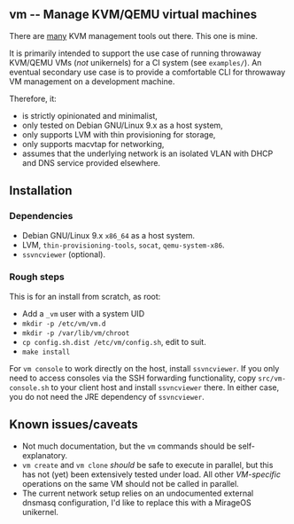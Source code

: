 ## vm -- Manage KVM/QEMU virtual machines

There are [many](https://www.linux-kvm.org/page/Management_Tools) KVM
management tools out there. This one is mine.

It is primarily intended to support the use case of running throwaway KVM/QEMU
VMs (_not_ unikernels) for a CI system (see `examples/`). An eventual secondary
use case is to provide a comfortable CLI for throwaway VM management on a
development machine.

Therefore, it:

- is strictly opinionated and minimalist,
- only tested on Debian GNU/Linux 9.x as a host system,
- only supports LVM with thin provisioning for storage,
- only supports macvtap for networking,
- assumes that the underlying network is an isolated VLAN with DHCP and DNS
  service provided elsewhere.

## Installation

### Dependencies

- Debian GNU/Linux 9.x `x86_64` as a host system.
- LVM, `thin-provisioning-tools`, `socat`, `qemu-system-x86`.
- `ssvncviewer` (optional).

### Rough steps

This is for an install from scratch, as root:

- Add a `_vm` user with a system UID
- `mkdir -p /etc/vm/vm.d`
- `mkdir -p /var/lib/vm/chroot`
- `cp config.sh.dist /etc/vm/config.sh`, edit to suit.
- `make install`

For `vm console` to work directly on the host, install `ssvncviewer`.  If you
only need to access consoles via the SSH forwarding functionality, copy
`src/vm-console.sh` to your client host and install `ssvncviewer` there. In
either case, you do not need the JRE dependency of `ssvncviewer`.

## Known issues/caveats

- Not much documentation, but the `vm` commands should be self-explanatory.
- `vm create` and `vm clone` _should_ be safe to execute in parallel, but this
  has not (yet) been extensively tested under load. All other _VM-specific_
  operations on the same VM should not be called in parallel.
- The current network setup relies on an undocumented external dnsmasq
  configuration, I'd like to replace this with a MirageOS unikernel.

